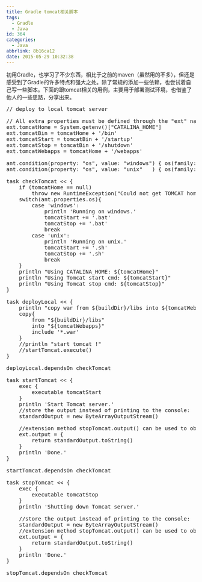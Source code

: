```yaml
---
title: Gradle tomcat相关脚本
tags:
  - Gradle
  - Java
id: 364
categories:
  - Java
abbrlink: 8b16ca12
date: 2015-05-29 10:32:38
---
```


初用Gradle，也学习了不少东西，相比于之前的maven（虽然用的不多），但还是感受到了Gradle的许多特点和强大之处。除了常规的添加一些依赖，也尝试着自己写一些脚本。下面的跟tomcat相关的用例，主要用于部署测试环境，也借鉴了他人的一些思路，分享出来。
<pre class="lang:default decode:true ">// deploy to local tomcat server

// All extra properties must be defined through the "ext" namespace.
ext.tomcatHome = System.getenv()["CATALINA_HOME"]
ext.tomcatBin = tomcatHome + '/bin'
ext.tomcatStart = tomcatBin + '/startup'
ext.tomcatStop = tomcatBin + '/shutdown'
ext.tomcatWebapps = tomcatHome + '/webapps'

ant.condition(property: "os", value: "windows") { os(family: "windows") }
ant.condition(property: "os", value: "unix"   ) { os(family: "unix")    }

task checkTomcat &lt;&lt; {
    if (tomcatHome == null)
        throw new RuntimeException("Could not get TOMCAT home, please set CATALINA_HOME env virable first!")
    switch(ant.properties.os){
        case 'windows':
            println 'Running on windows.'
            tomcatStart += '.bat'
            tomcatStop += '.bat'
            break
        case 'unix':
            println 'Running on unix.'
            tomcatStart += '.sh'
            tomcatStop += '.sh'
            break
    }
    println "Using CATALINA_HOME: ${tomcatHome}"
    println "Using Tomcat start cmd: ${tomcatStart}"
    println "Using Tomcat stop cmd: ${tomcatStop}"
}

task deployLocal &lt;&lt; {
    println "copy war from ${buildDir}/libs into ${tomcatWebapps}"
    copy{
        from "${buildDir}/libs"
        into "${tomcatWebapps}"
        include '*.war'
    }
    //println "start tomcat !"
    //startTomcat.execute()
}

deployLocal.dependsOn checkTomcat

task startTomcat &lt;&lt; {
    exec {
        executable tomcatStart
    }
    println 'Start Tomcat server.'
    //store the output instead of printing to the console:
    standardOutput = new ByteArrayOutputStream()

    //extension method stopTomcat.output() can be used to obtain the output:
    ext.output = {
        return standardOutput.toString()
    }
    println 'Done.'
}

startTomcat.dependsOn checkTomcat

task stopTomcat &lt;&lt; {
    exec {
        executable tomcatStop
    }
    println 'Shutting down Tomcat server.'

    //store the output instead of printing to the console:
    standardOutput = new ByteArrayOutputStream()
    //extension method stopTomcat.output() can be used to obtain the output:
    ext.output = {
        return standardOutput.toString()
    }
    println 'Done.'
}

stopTomcat.dependsOn checkTomcat
</pre>
&nbsp;